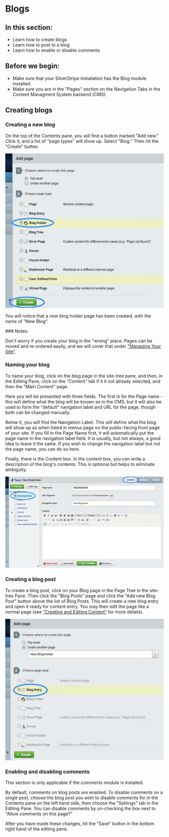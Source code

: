 <!--
pagenumber: 5
-->

# Blogs

## In this section:

* Learn how to create blogs
* Learn how to post to a blog
* Learn how to enable or disable comments

## Before we begin:

* Make sure that your SilverStripe installation has the Blog module installed.
* Make sure you are in the "Pages" section on the Navigation Tabs in the Content Managment System backend (CMS).

## Creating blogs

### Creating a new blog

On the top of the Contents pane, you will find a button marked "Add new."  Click it, and a list of "page types" will show up. Select "Blog."  Then hit the "Create" button.

![Creating a new blog](_images/creating-a-blog.jpg)

You will notice that a new blog holder page has been created, with the name of "New Blog".

<div class="note" markdown="1"> 
### Notes:

Don't worry if you create your blog in the "wrong" place. Pages can be moved and re-ordered easily, and we will cover that under ["Managing Your Site"](managing-your-site).
</div>
 
### Naming your blog

To name your blog, click on the blog page in the site-tree pane, and then, in the Editing Pane, click on the "Content" tab if it it not already selected, and then the "Main Content" page.

Here you will be presented with three fields. The first is for the Page name - this will define what the blog will be known as in the CMS, but it will also be used to form the "default" navigation label and URL for the page, though both can be changed manually.

Below it, you will find the Navigation Label. This will define what the blog will show up as when listed in menus page on the public-facing front page of your site. If you fill in the Page Name first, it will automatically put the page name in the navigation label field. It is usually, but not always, a good idea to leave it the same. If you wish to change the navigation label but not the page name, you can do so here.

Finally, there is the Content box. In the content box, you can write a description of the blog's contents. This is optional but helps to eliminate ambiguity.

![Naming your blog](_images/naming-your-blog.jpg)

### Creating a blog post

To create a blog post, click on your Blog page in the Page Tree in the site-tree Pane.  Then click the "Blog Posts" page and click the "Add new Blog Post" button above the list of Blog Posts. This will create a new blog entry and open it ready for content entry.
You may then edit the page like a normal page (see ["Creating and Editing Content"](creating-and-editing-content) for more details).

![Creating a blog post](_images/creating-a-blog-post.jpg)
 
### Enabling and disabling comments

This section is only applicable if the comments module is installed.

By default, comments on blog posts are enabled.  To disable comments on a single post, choose the blog post you wish to disable comments for in the Contents pane on the left hand side, then choose the "Settings" tab in the Editing Pane. You can disable comments by un-checking the box next to "Allow comments on this page?"

After you have made these changes, hit the "Save" button in the bottom right hand of the editing pane.